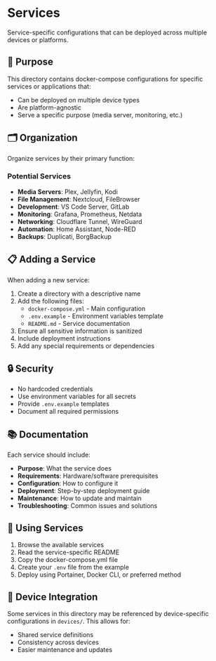 # Services

Service-specific configurations that can be deployed across multiple devices or platforms.

## 📝 Purpose

This directory contains docker-compose configurations for specific services or applications that:
- Can be deployed on multiple device types
- Are platform-agnostic
- Serve a specific purpose (media server, monitoring, etc.)

## 🗂️ Organization

Organize services by their primary function:

### Potential Services

- **Media Servers**: Plex, Jellyfin, Kodi
- **File Management**: Nextcloud, FileBrowser
- **Development**: VS Code Server, GitLab
- **Monitoring**: Grafana, Prometheus, Netdata
- **Networking**: Cloudflare Tunnel, WireGuard
- **Automation**: Home Assistant, Node-RED
- **Backups**: Duplicati, BorgBackup

## 📋 Adding a Service

When adding a new service:

1. Create a directory with a descriptive name
2. Add the following files:
   - `docker-compose.yml` - Main configuration
   - `.env.example` - Environment variables template
   - `README.md` - Service documentation
3. Ensure all sensitive information is sanitized
4. Include deployment instructions
5. Add any special requirements or dependencies

## 🔒 Security

- No hardcoded credentials
- Use environment variables for all secrets
- Provide `.env.example` templates
- Document all required permissions

## 📚 Documentation

Each service should include:

- **Purpose**: What the service does
- **Requirements**: Hardware/software prerequisites
- **Configuration**: How to configure it
- **Deployment**: Step-by-step deployment guide
- **Maintenance**: How to update and maintain
- **Troubleshooting**: Common issues and solutions

## 🚀 Using Services

1. Browse the available services
2. Read the service-specific README
3. Copy the docker-compose.yml file
4. Create your `.env` file from the example
5. Deploy using Portainer, Docker CLI, or preferred method

## 🔄 Device Integration

Some services in this directory may be referenced by device-specific configurations in `devices/`. This allows for:
- Shared service definitions
- Consistency across devices
- Easier maintenance and updates

